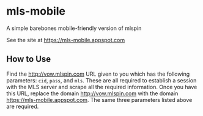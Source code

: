 # mls-mobile
A simple barebones mobile-friendly version of mlspin

See the site at https://mls-mobile.appspot.com

## How to Use

Find the http://vow.mlspin.com URL given to you which has the following parameters: `cid`, `pass`, and `mls`. These are all required to establish a session with the MLS server and scrape all the required information. Once you have this URL, replace the domain http://vow.mlspin.com with the domain https://mls-mobile.appspot.com. The same three parameters listed above are required.